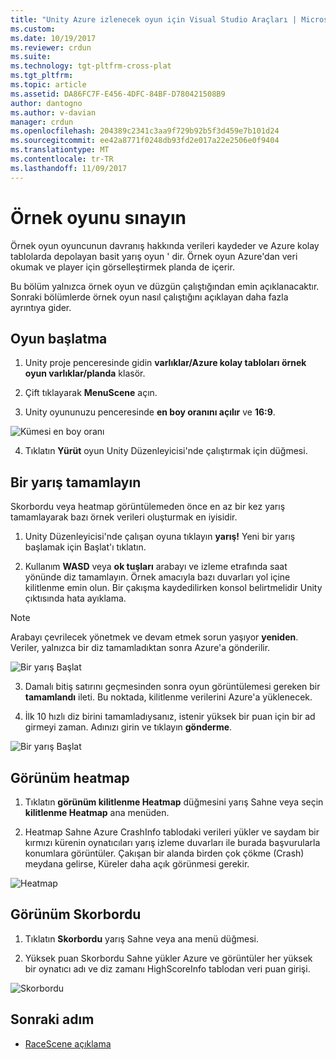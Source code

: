 ```yaml
---
title: "Unity Azure izlenecek oyun için Visual Studio Araçları | Microsoft Docs"
ms.custom: 
ms.date: 10/19/2017
ms.reviewer: crdun
ms.suite: 
ms.technology: tgt-pltfrm-cross-plat
ms.tgt_pltfrm: 
ms.topic: article
ms.assetid: DA86FC7F-E456-4DFC-84BF-D780421508B9
author: dantogno
ms.author: v-davian
manager: crdun
ms.openlocfilehash: 204389c2341c3aa9f729b92b5f3d459e7b101d24
ms.sourcegitcommit: ee42a8771f0248db93fd2e017a22e2506e0f9404
ms.translationtype: MT
ms.contentlocale: tr-TR
ms.lasthandoff: 11/09/2017
---
```

# <a name="test-the-sample-game"></a>Örnek oyunu sınayın

Örnek oyun oyuncunun davranış hakkında verileri kaydeder ve Azure kolay tablolarda depolayan basit yarış oyun ' dir. Örnek oyun Azure'dan veri okumak ve player için görselleştirmek planda de içerir.

Bu bölüm yalnızca örnek oyun ve düzgün çalıştığından emin açıklanacaktır. Sonraki bölümlerde örnek oyun nasıl çalıştığını açıklayan daha fazla ayrıntıya gider.

## <a name="starting-the-game"></a>Oyun başlatma

1. Unity proje penceresinde gidin **varlıklar/Azure kolay tabloları örnek oyun varlıklar/planda** klasör.

2. Çift tıklayarak **MenuScene** açın.

3. Unity oyununuzu penceresinde **en boy oranını açılır** ve **16:9**.

  ![Kümesi en boy oranı](media/vstu_azure-test-sample-game-image1.png)

4. Tıklatın **Yürüt** oyun Unity Düzenleyicisi'nde çalıştırmak için düğmesi.


## <a name="complete-a-race"></a>Bir yarış tamamlayın

Skorbordu veya heatmap görüntülemeden önce en az bir kez yarış tamamlayarak bazı örnek verileri oluşturmak en iyisidir.

1. Unity Düzenleyicisi'nde çalışan oyuna tıklayın **yarış!** Yeni bir yarış başlamak için Başlat'ı tıklatın.

2. Kullanım **WASD** veya **ok tuşları** arabayı ve izleme etrafında saat yönünde diz tamamlayın. Örnek amacıyla bazı duvarları yol içine kilitlenme emin olun. Bir çakışma kaydedilirken konsol belirtmelidir Unity çıktısında hata ayıklama.

  >[!NOTE]
  > Arabayı çevrilecek yönetmek ve devam etmek sorun yaşıyor **yeniden**. Veriler, yalnızca bir diz tamamladıktan sonra Azure'a gönderilir.

  ![Bir yarış Başlat](media/vstu_azure-test-sample-game-image2.png)

3. Damalı bitiş satırını geçmesinden sonra oyun görüntülemesi gereken bir **tamamlandı** ileti. Bu noktada, kilitlenme verilerini Azure'a yüklenecek.

4. İlk 10 hızlı diz birini tamamladıysanız, istenir yüksek bir puan için bir ad girmeyi zaman. Adınızı girin ve tıklayın **gönderme**.

  ![Bir yarış Başlat](media/vstu_azure-test-sample-game-image3.png)

## <a name="view-the-heatmap"></a>Görünüm heatmap

1. Tıklatın **görünüm kilitlenme Heatmap** düğmesini yarış Sahne veya seçin **kilitlenme Heatmap** ana menüden.

2. Heatmap Sahne Azure CrashInfo tablodaki verileri yükler ve saydam bir kırmızı kürenin oynatıcıları yarış izleme duvarları ile burada başvurularla konumlara görüntüler. Çakışan bir alanda birden çok çökme (Crash) meydana gelirse, Küreler daha açık görünmesi gerekir.

  ![Heatmap](media/vstu_azure-test-sample-game-image4.png)

## <a name="view-the-leaderboard"></a>Görünüm Skorbordu

1. Tıklatın **Skorbordu** yarış Sahne veya ana menü düğmesi.

2. Yüksek puan Skorbordu Sahne yükler Azure ve görüntüler her yüksek bir oynatıcı adı ve diz zamanı HighScoreInfo tablodan veri puan girişi.

  ![Skorbordu](media/vstu_azure-test-sample-game-image5.png)

## <a name="next-step"></a>Sonraki adım

* [RaceScene açıklama](visual-studio-tools-for-unity-azure-racescene.md)
